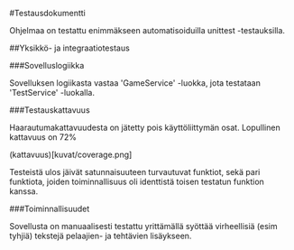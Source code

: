 #Testausdokumentti

Ohjelmaa on testattu enimmäkseen automatisoiduilla unittest -testauksilla.

##Yksikkö- ja integraatiotestaus

###Sovelluslogiikka

Sovelluksen logiikasta vastaa 'GameService' -luokka, jota testataan 'TestService' -luokalla.

###Testauskattavuus 

Haarautumakattavuudesta on jätetty pois käyttöliittymän osat. Lopullinen kattavuus on 72%

(kattavuus)[kuvat/coverage.png]

Testeistä ulos jäivät satunnaisuuteen turvautuvat funktiot, sekä pari funktiota, joiden toiminnallisuus oli identtistä toisen testatun funktion kanssa.

###Toiminnallisuudet

Sovellusta on manuaalisesti testattu yrittämällä syöttää virheellisiä (esim tyhjiä) tekstejä pelaajien- ja tehtävien lisäykseen.
